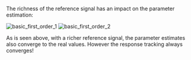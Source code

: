 The richness of the reference signal has an impact on the parameter estimation:

![basic_first_order_1](https://user-images.githubusercontent.com/25063767/37861211-91bd2478-2f5a-11e8-8a4c-e525793583e0.png)
![basic_first_order_2](https://user-images.githubusercontent.com/25063767/37861204-7c7ef35c-2f5a-11e8-9ba7-cd0d10e4c4cb.png)

As is seen above, with a richer reference signal, the parameter estimates also converge to the real values. However the response tracking always converges!
